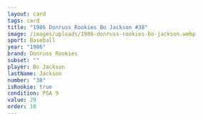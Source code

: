 ```yaml
---
layout: card
tags: card
title: "1986 Donruss Rookies Bo Jackson #38"
image: /images/uploads/1986-donruss-rookies-bo-jackson.webp
sport: Baseball
year: "1986"
brand: Donruss Rookies
subset: ""
player: Bo Jackson
lastName: Jackson
number: "38"
isRookie: true
condition: PSA 9
value: 29
order: 10
---
```

